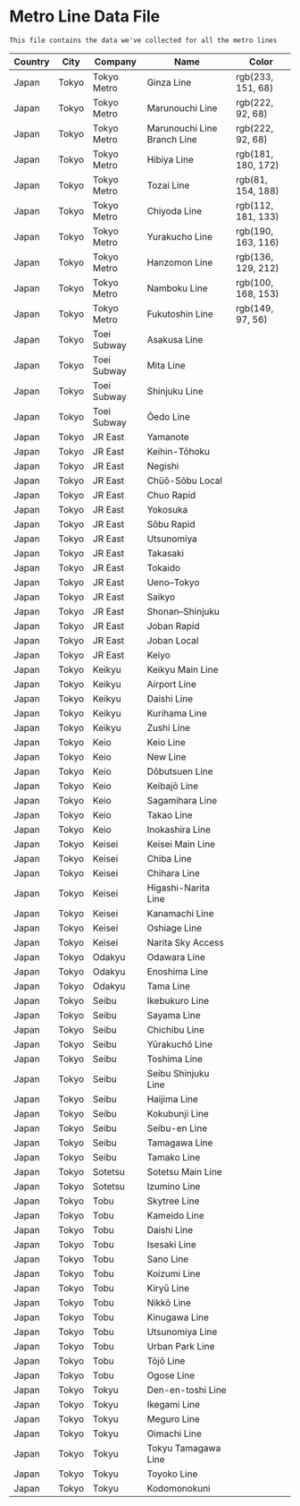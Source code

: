 # Metro Line Data File


    This file contains the data we've collected for all the metro lines


| Country | City | Company | Name | Color |
| --- | --- | --- | --- | --- |
| Japan | Tokyo | Tokyo Metro | Ginza Line | rgb(233, 151, 68) |
| Japan | Tokyo | Tokyo Metro | Marunouchi Line | rgb(222, 92, 68) |
| Japan | Tokyo | Tokyo Metro | Marunouchi Line Branch Line | rgb(222, 92, 68) |
| Japan | Tokyo | Tokyo Metro | Hibiya Line | rgb(181, 180, 172) |
| Japan | Tokyo | Tokyo Metro | Tozai Line | rgb(81, 154, 188) |
| Japan | Tokyo | Tokyo Metro | Chiyoda Line | rgb(112, 181, 133) |
| Japan | Tokyo | Tokyo Metro | Yurakucho Line | rgb(190, 163, 116) |
| Japan | Tokyo | Tokyo Metro | Hanzomon Line | rgb(136, 129, 212) |
| Japan | Tokyo | Tokyo Metro | Namboku Line | rgb(100, 168, 153) |
| Japan | Tokyo | Tokyo Metro | Fukutoshin Line | rgb(149, 97, 56) |
| Japan | Tokyo | Toei Subway | Asakusa Line |  |
| Japan | Tokyo | Toei Subway | Mita Line |  |
| Japan | Tokyo | Toei Subway | Shinjuku Line |  |
| Japan | Tokyo | Toei Subway | Ōedo Line |  |
| Japan | Tokyo | JR East | Yamanote |  |
| Japan | Tokyo | JR East | Keihin-Tōhoku |  |
| Japan | Tokyo | JR East | Negishi |  |
| Japan | Tokyo | JR East | Chūō-Sōbu Local |  |
| Japan | Tokyo | JR East | Chuo Rapid |  |
| Japan | Tokyo | JR East | Yokosuka |  |
| Japan | Tokyo | JR East | Sōbu Rapid |  |
| Japan | Tokyo | JR East | Utsunomiya |  |
| Japan | Tokyo | JR East | Takasaki |  |
| Japan | Tokyo | JR East | Tokaido |  |
| Japan | Tokyo | JR East | Ueno–Tokyo |  |
| Japan | Tokyo | JR East | Saikyo |  |
| Japan | Tokyo | JR East | Shonan–Shinjuku |  |
| Japan | Tokyo | JR East | Joban Rapid |  |
| Japan | Tokyo | JR East | Joban Local |  |
| Japan | Tokyo | JR East | Keiyo |  |
| Japan | Tokyo | Keikyu | Keikyu Main Line |  |
| Japan | Tokyo | Keikyu | Airport Line |  |
| Japan | Tokyo | Keikyu | Daishi Line |  |
| Japan | Tokyo | Keikyu | Kurihama Line |  |
| Japan | Tokyo | Keikyu | Zushi Line |  |
| Japan | Tokyo | Keio | Keio Line |  |
| Japan | Tokyo | Keio | New Line |  |
| Japan | Tokyo | Keio | Dōbutsuen Line |  |
| Japan | Tokyo | Keio | Keibajō Line |  |
| Japan | Tokyo | Keio | Sagamihara Line |  |
| Japan | Tokyo | Keio | Takao Line |  |
| Japan | Tokyo | Keio | Inokashira Line |  |
| Japan | Tokyo | Keisei | Keisei Main Line |  |
| Japan | Tokyo | Keisei | Chiba Line |  |
| Japan | Tokyo | Keisei | Chihara Line |  |
| Japan | Tokyo | Keisei | Higashi-Narita Line |  |
| Japan | Tokyo | Keisei | Kanamachi Line |  |
| Japan | Tokyo | Keisei | Oshiage Line |  |
| Japan | Tokyo | Keisei | Narita Sky Access |  |
| Japan | Tokyo | Odakyu | Odawara Line |  |
| Japan | Tokyo | Odakyu | Enoshima Line |  |
| Japan | Tokyo | Odakyu | Tama Line |  |
| Japan | Tokyo | Seibu | Ikebukuro Line |  |
| Japan | Tokyo | Seibu | Sayama Line |  |
| Japan | Tokyo | Seibu | Chichibu Line |  |
| Japan | Tokyo | Seibu | Yūrakuchō Line |  |
| Japan | Tokyo | Seibu | Toshima Line |  |
| Japan | Tokyo | Seibu | Seibu Shinjuku Line |  |
| Japan | Tokyo | Seibu | Haijima Line |  |
| Japan | Tokyo | Seibu | Kokubunji Line |  |
| Japan | Tokyo | Seibu | Seibu-en Line |  |
| Japan | Tokyo | Seibu | Tamagawa Line |  |
| Japan | Tokyo | Seibu | Tamako Line |  |
| Japan | Tokyo | Sotetsu | Sotetsu Main Line |  |
| Japan | Tokyo | Sotetsu | Izumino Line |  |
| Japan | Tokyo | Tobu | Skytree Line |  |
| Japan | Tokyo | Tobu | Kameido Line |  |
| Japan | Tokyo | Tobu | Daishi Line |  |
| Japan | Tokyo | Tobu | Isesaki Line |  |
| Japan | Tokyo | Tobu | Sano Line |  |
| Japan | Tokyo | Tobu | Koizumi Line |  |
| Japan | Tokyo | Tobu | Kiryū Line |  |
| Japan | Tokyo | Tobu | Nikkō Line |  |
| Japan | Tokyo | Tobu | Kinugawa Line |  |
| Japan | Tokyo | Tobu | Utsunomiya Line |  |
| Japan | Tokyo | Tobu | Urban Park Line |  |
| Japan | Tokyo | Tobu | Tōjō Line |  |
| Japan | Tokyo | Tobu | Ogose Line |  |
| Japan | Tokyo | Tokyu | Den-en-toshi Line |  |
| Japan | Tokyo | Tokyu | Ikegami Line |  |
| Japan | Tokyo | Tokyu | Meguro Line |  |
| Japan | Tokyo | Tokyu | Oimachi Line |  |
| Japan | Tokyo | Tokyu | Tokyu Tamagawa Line |  |
| Japan | Tokyo | Tokyu | Toyoko Line |  |
| Japan | Tokyo | Tokyu | Kodomonokuni |  |